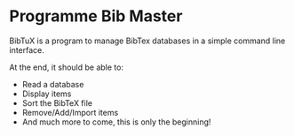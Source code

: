 # Programme Bib Master

BibTuX is a program to manage BibTex databases in a simple command line
interface.

At the end, it should be able to:
  - Read a database
  - Display items
  - Sort the BibTeX file
  - Remove/Add/Import items
  - And much more to come, this is only the beginning!

